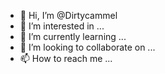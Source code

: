 - 👋 Hi, I’m @Dirtycammel
- 👀 I’m interested in ...
- 🌱 I’m currently learning ...
- 💞️ I’m looking to collaborate on ...
- 📫 How to reach me ...

<!---
Dirtycammel/Dirtycammel is a ✨ special ✨ repository because its `README.md` (this file) appears on your GitHub profile.
You can click the Preview link to take a look at your changes.
--->

